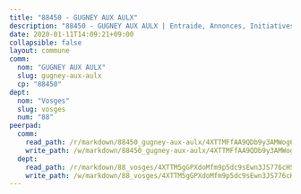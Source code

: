 ```yaml
---
title: "88450 - GUGNEY AUX AULX"
description: "88450 - GUGNEY AUX AULX | Entraide, Annonces, Initiatives"
date: 2020-01-11T14:09:21+09:00
collapsible: false
layout: commune
comm:
  nom: "GUGNEY AUX AULX"
  slug: gugney-aux-aulx
  cp: "88450"
dept:
  nom: "Vosges"
  slug: vosges
  num: "88"
peerpad:
  comm:
    read_path: /r/markdown/88450_gugney-aux-aulx/4XTTMFfAA9QDb9y3AMWog6vBvCwAEYLaJXAQyHMcVzPvMCjwW
    write_path: /w/markdown/88450_gugney-aux-aulx/4XTTMFfAA9QDb9y3AMWog6vBvCwAEYLaJXAQyHMcVzPvMCjwW-K3TgU4vAAFe6R4e4hGRdi1XFN5vBuzxXpMcE3MJdbGZFG5Rv7AL3ErZJZBzoVDLZK9JyDfkJxQbq8iVMy3XyrgUh6pzeciCY5oXfBn4LYXfDrMAj4PEBwiQF8J5kvfqrnLqxXek8
  dept:
    read_path: /r/markdown/88_vosges/4XTTM5gGPXdoMfm9p5dc9sEwn3JS776cHSw64JYpD4AKnKgyh
    write_path: /w/markdown/88_vosges/4XTTM5gGPXdoMfm9p5dc9sEwn3JS776cHSw64JYpD4AKnKgyh-K3TgUjEFywcTUHQwfrd2vcZqhoXLakdoQGFv4iriv1FKkvQkBsudnBxafkQDfPcxTDRHN5T6bYyganuvcakuKenYoB5mPLKqUBjNMwpn75GQVixUmzXGkneDufRSqDthC8iyXi1Z
---
```


